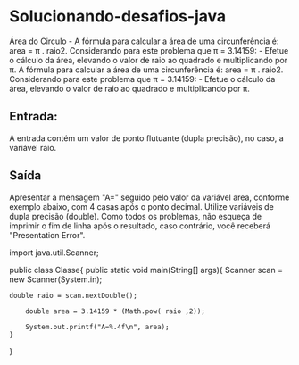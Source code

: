 # Solucionando-desafios-java
Área do Circulo - A fórmula para calcular a área de uma circunferência é: area = π . raio2. Considerando para este problema que π = 3.14159:  - Efetue o cálculo da área, elevando o valor de raio ao quadrado e multiplicando por π. A fórmula para calcular a área de uma circunferência é: area = π . raio2. Considerando para este problema que π = 3.14159:  - Efetue o cálculo da área, elevando o valor de raio ao quadrado e multiplicando por π.
## Entrada:
A entrada contém um valor de ponto flutuante (dupla precisão), no caso, a variável raio.
## Saída
Apresentar a mensagem "A=" seguido pelo valor da variável area, conforme exemplo abaixo, com 4 casas após o ponto decimal. Utilize variáveis de dupla precisão (double). Como todos os problemas, não esqueça de imprimir o fim de linha após o resultado, caso contrário, você receberá "Presentation Error".


import java.util.Scanner; 

public class Classe{
	public static void main(String[] args){
		Scanner scan = new Scanner(System.in);

    double raio = scan.nextDouble();
		
		double area = 3.14159 * (Math.pow( raio ,2));

		System.out.printf("A=%.4f\n", area);
	}
}
